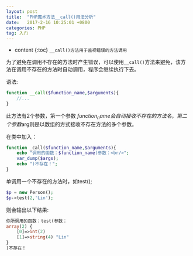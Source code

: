 ```yaml
---
layout: post
title:  "PHP魔术方法__call()用法分析"
date:   2017-2-16 10:25:01 +0800
categories: PHP
tag: 入门
---
```


* content
{:toc}
`__call()方法用于监视错误的方法调用`


为了避免在调用不存在的方法时产生错误，可以使用`__call()`方法来避免，该方法在调用不存在的方法时自动调用，程序会继续执行下去。

语法:

```PHP
function __call($function_name,$arguments){
	//...
}
```

此方法有2个参数，第一个参数 $function_name 会自动接收不存在的方法名，第二个参数$arg则是以数组的方式接收不存在方法的多个参数。

在类中加入：

```PHP
function _call($function_name,$arguments){
	echo "调用的函数：$function_name(参数：<br/>";
    var_dump($args);
    echo ")不存在！";
}
```

单调用一个不存在的方法时，如test();

```PHP
$p = new Person();
$p->test(2,'Lin');
```

则会输出以下结果:

```PHP
你所调用的函数：test(参数：
array(2) {
    [0]=>int(2)
    [1]=>string(4) "Lin"
}
)不存在！
```